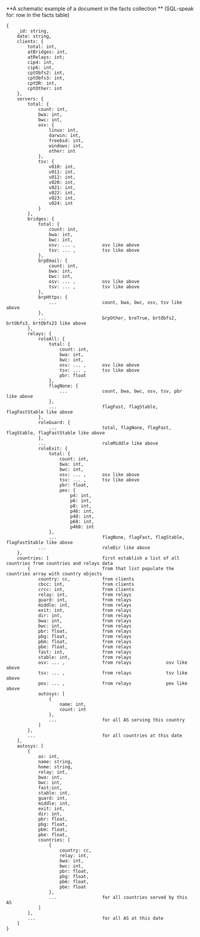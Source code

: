 ﻿**A schematic example of a document in the facts collection **
(SQL-speak for: row in the facts table)

	{ 	
		_id: string,
		date: string,
		clients: {
			total: int,
			atBridges: int,
			atRelays: int;
			cip4: int,
			cip6: int,
			cptObfs2: int,
			cptObfs3: int,
			cptOR: int,
			cptOther: int
		},
		servers: {
			total: {
				count: int,
				bwa: int,
				bwc: int,
				osv: {
					linux: int,
					darwin: int,
					freebsd: int,
					windows: int,
					other: int
				},
				tsv: {
					v010: int,
					v011: int, 
					v012: int, 
					v020: int, 
					v021: int, 
					v022: int, 
					v023: int, 
					v024: int
				}
			},
			bridges: {
				total: {
					count: int,
					bwa: int,
					bwc: int,
					osv: ... ,			osv like above
					tsv: ... ,			tsv like above
				},
				brpEmail: {
					count: int,
					bwa: int,
					bwc: int,
					osv: ... ,			osv like above
					tsv: ... ,			tsv like above
				},
				brpHttps: { 
					... 				count, bwa, bwc, osv, tsv like above
				},	
				...						brpOther, breTrue, brtObfs2, brtObfs3, brtObfs23 like above			
			},
			relays: {
				roleAll: {
					total: {
						count: int,
						bwa: int,
						bwc: int,
						osv: ... ,		osv like above
						tsv: ... ,		tsv like above
						pbr: float
					},
					flagNone: {
						...				count, bwa, bwc, osv, tsv, pbr like above
					},
					...					flagFast, flagStable, flagFastStable like above
				},
				roleGuard: {
					...					total, flagNone, flagFast, flagStable, flagFastStable like above
				},
				...						roleMiddle like above
				roleExit: {
					total: {
						count: int,
						bwa: int,
						bwc: int,
						osv: ... ,		osv like above
						tsv: ... ,		tsv like above
						pbr: float,
						pex: {
							p4: int,
							p6: int,
							p8: int,
							p46: int,
							p48: int,
							p68: int,
							p468: int
					},
					...					flagNone, flagFast, flagStable, flagFastStable like above
				...						roleDir like above
		},
		countries: [					first establish a list of all countries from countries and relays data
			{							from that list populate the countries array with country objects
				country: cc,			from clients
				cbcc: int,				from clients
				crcc: int,				from clients
				relay: int,				from relays
				guard: int,				from relays
				middle: int,			from relays
				exit: int,				from relays
				dir: int,				from relays
				bwa: int,				from relays
				bwc: int,				from relays
				pbr: float,				from relays
				pbg: float,				from relays
				pbm: float,				from relays
				pbe: float,				from relays
				fast: int,				from relays
				stable: int,			from relays
				osv: ... ,				from relays				osv like above
				tsv: ... ,				from relays				tsv like above
				pex: ... ,				from relays				pex like above
				autosys: [
					{
						name: int,
						count: int
					},
					...					for all AS serving this country
				]
			},
			...							for all countries at this date
		],
		autosys: [ 
			{
				as: int,
				name: string,
				home: string,
				relay: int,
				bwa: int,
				bwc: int,
				fast:int,
				stable: int,
				guard: int,
				middle: int,
				exit: int,
				dir: int,
				pbr: float,
				pbg: float,
				pbm: float,
				pbe: float,
				countries: [
					{
						country: cc,
						relay: int,
						bwa: int,
						bwc: int,
						pbr: float,
						pbg: float,
						pbm: float,
						pbe: float
					},
					...					for all countries served by this AS
				]
			},
			...							for all AS at this date
		]
	}
	
				